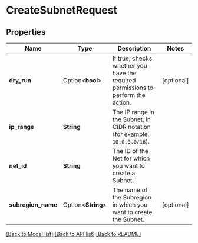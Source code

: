 # CreateSubnetRequest

## Properties

Name | Type | Description | Notes
------------ | ------------- | ------------- | -------------
**dry_run** | Option<**bool**> | If true, checks whether you have the required permissions to perform the action. | [optional]
**ip_range** | **String** | The IP range in the Subnet, in CIDR notation (for example, `10.0.0.0/16`). | 
**net_id** | **String** | The ID of the Net for which you want to create a Subnet. | 
**subregion_name** | Option<**String**> | The name of the Subregion in which you want to create the Subnet. | [optional]

[[Back to Model list]](../README.md#documentation-for-models) [[Back to API list]](../README.md#documentation-for-api-endpoints) [[Back to README]](../README.md)


